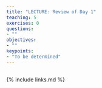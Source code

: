 ```yaml
---
title: "LECTURE: Review of Day 1"
teaching: 5
exercises: 0
questions:
- ""
objectives:
- ""
keypoints:
- "To be determined"
---
```


## 

{% include links.md %}

